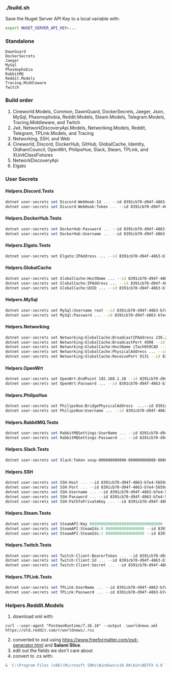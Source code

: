 ### ./build.sh ###
Save the Nuget Server API Key to a local variable with:
```bash
export NUGET_SERVER_API_KEY=...
```
### Standalone
```
DawnGuard
DockerSecrets
Jaeger
MySql
Phasmophobia
RabbitMQ
Reddit.Models
Tracing.Middleware
Twitch
```
### Build order
1. Cineworld.Models, Common, DawnGuard, DockerSecrets, Jaeger, Json, MySql, Phasmophobia, Reddit.Models, Steam.Models, Telegram.Models, Tracing.Middleware, and Twitch
1. Jwt, NetworkDiscoveryApi.Models, Networking.Models, Reddit, Telegram, TPLink.Models, and Tracing
1. Networking, SSH, and Web
1. Cineworld, Discord, DockerHub, GitHub, GlobalCache, Identity, OldhamCouncil, OpenWrt, PhilipsHue, Slack, Steam, TPLink, and XUnitClassFixtures
1. NetworkDiscoveryApi
1. Elgato
### User Secrets
#### Helpers.Discord.Tests
```powershell
dotnet user-secrets set Discord:WebHook:Id ... --id 8391cb70-d94f-4863-b7e4-5659af167bc6
dotnet user-secrets set Discord:WebHook:Token ... --id 8391cb70-d94f-4863-b7e4-5659af167bc6
```
#### Helpers.DockerHub.Tests
```powershell
dotnet user-secrets set DockerHub:Password ... --id 8391cb70-d94f-4863-b7e4-5659af167bc6
dotnet user-secrets set DockerHub:Username ... --id 8391cb70-d94f-4863-b7e4-5659af167bc6
```
#### Helpers.Elgato.Tests
```bash
dotnet user-secrets set Elgato:IPAddress ... --id 8391cb70-d94f-4863-b7e4-5659af167bc6
```
#### Helpers.GlobalCache
```bash
dotnet user-secrets set GlobalCache:HostName ... --id 8391cb70-d94f-4863-b7e4-5659af167bc6
dotnet user-secrets set GlobalCache:IPAddress ... --id 8391cb70-d94f-4863-b7e4-5659af167bc6
dotnet user-secrets set GlobalCache:UUID ... --id 8391cb70-d94f-4863-b7e4-5659af167bc6
```
#### Helpers.MySql
```bash
dotnet user-secrets set MySql:Username root --id 8391cb70-d94f-4863-b7e4-5659af167bc6
dotnet user-secrets set MySql:Password ... --id 8391cb70-d94f-4863-b7e4-5659af167bc6
```
#### Helpers.Networking
```bash
dotnet user-secrets set Networking:GlobalCache:BroadcastIPAddress 239.255.250.250 --id 8391cb70-d94f-4863-b7e4-5659af167bc6
dotnet user-secrets set Networking:GlobalCache:BroadcastPort 4998 --id 8391cb70-d94f-4863-b7e4-5659af167bc6
dotnet user-secrets set Networking:GlobalCache:HostName iTach059CAD --id 8391cb70-d94f-4863-b7e4-5659af167bc6
dotnet user-secrets set Networking:GlobalCache:PhysicalAddress ... --id 8391cb70-d94f-4863-b7e4-5659af167bc6
dotnet user-secrets set Networking:GlobalCache:ReceivePort 9131 --id 8391cb70-d94f-4863-b7e4-5659af167bc6
```
#### Helpers.OpenWrt
```bash
dotnet user-secrets set OpenWrt:EndPoint 192.168.1.10 --id 8391cb70-d94f-4863-b7e4-5659af167bc6
dotnet user-secrets set OpenWrt:Password ... --id 8391cb70-d94f-4863-b7e4-5659af167bc6
```
#### Helpers.PhilipsHue
```bash
dotnet user-secrets set PhilipsHue:BridgePhysicalAddress  ...--id 8391cb70-d94f-4863-b7e4-5659af167bc6
dotnet user-secrets set PhilipsHue:Username ... --id 8391cb70-d94f-4863-b7e4-5659af167bc6
```
#### Helpers.RabbitMQ.Tests
```powershell
dotnet user-secrets set RabbitMQSettings:UserName ... --id 8391cb70-d94f-4863-b7e4-5659af167bc6
dotnet user-secrets set RabbitMQSettings:Password ... --id 8391cb70-d94f-4863-b7e4-5659af167bc6
```
#### Helpers.Slack.Tests
```powershell
dotnet user-secrets set Slack:Token xoxp-000000000000-000000000000-000000000000-00000000000000000000000000000000 --id 8391cb70-d94f-4863-b7e4-5659af167bc6
```
#### Helpers.SSH
```powershell
dotnet user-secrets set SSH:Host ... --id 8391cb70-d94f-4863-b7e4-5659af167bc6
dotnet user-secrets set SSH:Port ... --id 8391cb70-d94f-4863-b7e4-5659af167bc6
dotnet user-secrets set SSH:Username ... --id 8391cb70-d94f-4863-b7e4-5659af167bc6
dotnet user-secrets set SSH:Password ... --id 8391cb70-d94f-4863-b7e4-5659af167bc6
dotnet user-secrets set SSH:PathToPrivateKey ... --id 8391cb70-d94f-4863-b7e4-5659af167bc6
```
#### Helpers.Steam.Tests
```powershell
dotnet user-secrets set SteamAPI:Key 00000000000000000000000000000000 --id 8391cb70-d94f-4863-b7e4-5659af167bc6
dotnet user-secrets set SteamAPI:SteamIds:0 00000000000000000 --id 8391cb70-d94f-4863-b7e4-5659af167bc6
dotnet user-secrets set SteamAPI:SteamIds:1 00000000000000000 --id 8391cb70-d94f-4863-b7e4-5659af167bc6
```
#### Helpers.Twitch.Tests
```powershell
dotnet user-secrets set Twitch:Client:BearerToken ... --id 8391cb70-d94f-4863-b7e4-5659af167bc6
dotnet user-secrets set Twitch:Client:Id ... --id 8391cb70-d94f-4863-b7e4-5659af167bc6
dotnet user-secrets set Twitch:Client:Secret ... --id 8391cb70-d94f-4863-b7e4-5659af167bc6
```
#### Helpers.TPLink.Tests
```powershell
dotnet user-secrets set TPLink:UserName ... --id 8391cb70-d94f-4863-b7e4-5659af167bc6
dotnet user-secrets set TPLink:Password ... --id 8391cb70-d94f-4863-b7e4-5659af167bc6
```
### Helpers.Reddit.Models
1. download xml with:
```powesrhell
curl --user-agent "PostmanRuntime/7.26.10" --output .\worldnews.xml https://old.reddit.com/r/worldnews/.rss
```
2. converted to xsd using https://www.freeformatter.com/xsd-generator.html and **Salami Slice**.
1. edit out the fields we don't care about
1. convert to .cs with:
```powershell
& 'C:\Program Files (x86)\Microsoft SDKs\Windows\v10.0A\bin\NETFX 4.8 Tools\x64\xsd.exe' .\worldnews.xsd  /classes /fields /namespace:Helpers.Reddit.Models /out:.
```
